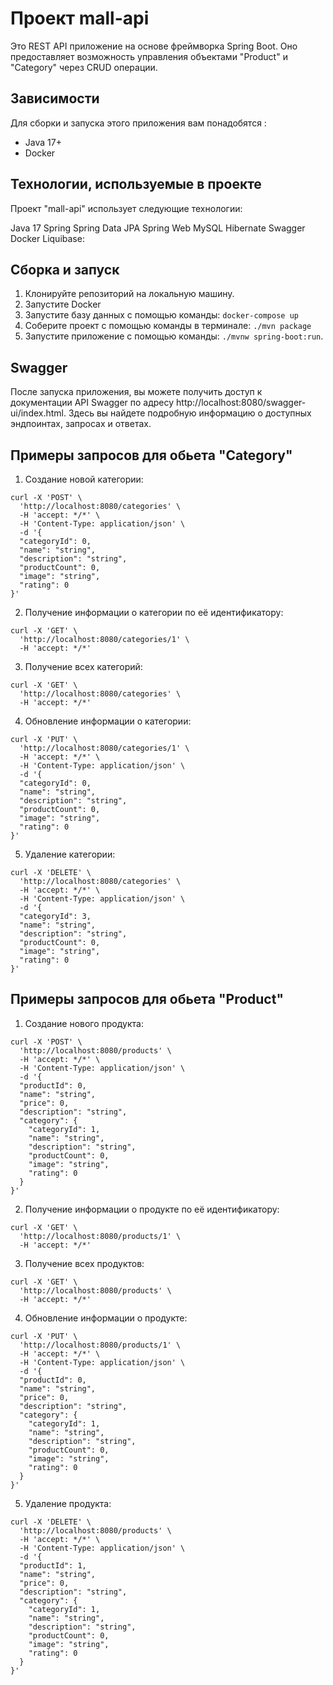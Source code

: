 # Проект mall-api

Это REST API приложение на основе фреймворка Spring Boot. 
Оно предоставляет возможность управления объектами "Product" и "Category" через CRUD операции.

## Зависимости

Для сборки и запуска этого приложения вам понадобятся :

- Java 17+
- Docker

## Технологии, используемые в проекте
Проект "mall-api" использует следующие технологии:

Java 17
Spring 
Spring Data JPA
Spring Web
MySQL
Hibernate
Swagger
Docker
Liquibase:


## Сборка и запуск

1. Клонируйте репозиторий на локальную машину.
2. Запустите Docker 
3. Запустите базу данных с помощью команды: `docker-compose up`
4. Соберите проект с помощью команды в терминале: `./mvn package`
5. Запустите приложение с помощью команды: `./mvnw spring-boot:run`.

## Swagger
После запуска приложения, вы можете получить доступ к документации API Swagger по адресу 
http://localhost:8080/swagger-ui/index.html. Здесь вы найдете подробную информацию о 
доступных эндпоинтах, запросах и ответах.

## Примеры запросов для обьета "Category"

1. Создание новой категории:
``` 
curl -X 'POST' \
  'http://localhost:8080/categories' \
  -H 'accept: */*' \
  -H 'Content-Type: application/json' \
  -d '{
  "categoryId": 0,
  "name": "string",
  "description": "string",
  "productCount": 0,
  "image": "string",
  "rating": 0
}'
```

2. Получение информации о категории по её идентификатору:
``` 
curl -X 'GET' \
  'http://localhost:8080/categories/1' \
  -H 'accept: */*'
```

3. Получение всех категорий:
``` 
curl -X 'GET' \
  'http://localhost:8080/categories' \
  -H 'accept: */*'
```

4. Обновление информации о категории:
``` 
curl -X 'PUT' \
  'http://localhost:8080/categories/1' \
  -H 'accept: */*' \
  -H 'Content-Type: application/json' \
  -d '{
  "categoryId": 0,
  "name": "string",
  "description": "string",
  "productCount": 0,
  "image": "string",
  "rating": 0
}'
```

5. Удаление категории:
``` 
curl -X 'DELETE' \
  'http://localhost:8080/categories' \
  -H 'accept: */*' \
  -H 'Content-Type: application/json' \
  -d '{
  "categoryId": 3,
  "name": "string",
  "description": "string",
  "productCount": 0,
  "image": "string",
  "rating": 0
}' 
```

## Примеры запросов для обьета "Product"

1. Создание нового продукта:
``` 
curl -X 'POST' \
  'http://localhost:8080/products' \
  -H 'accept: */*' \
  -H 'Content-Type: application/json' \
  -d '{
  "productId": 0,
  "name": "string",
  "price": 0,
  "description": "string",
  "category": {
    "categoryId": 1,
    "name": "string",
    "description": "string",
    "productCount": 0,
    "image": "string",
    "rating": 0
  }
}'
```

2. Получение информации о продукте по её идентификатору:
``` 
curl -X 'GET' \
  'http://localhost:8080/products/1' \
  -H 'accept: */*'
```

3. Получение всех продуктов:
``` 
curl -X 'GET' \
  'http://localhost:8080/products' \
  -H 'accept: */*'
```

4. Обновление информации о продукте:
``` 
curl -X 'PUT' \
  'http://localhost:8080/products/1' \
  -H 'accept: */*' \
  -H 'Content-Type: application/json' \
  -d '{
  "productId": 0,
  "name": "string",
  "price": 0,
  "description": "string",
  "category": {
    "categoryId": 1,
    "name": "string",
    "description": "string",
    "productCount": 0,
    "image": "string",
    "rating": 0
  }
}'
```

5. Удаление продукта:
``` 
curl -X 'DELETE' \
  'http://localhost:8080/products' \
  -H 'accept: */*' \
  -H 'Content-Type: application/json' \
  -d '{
  "productId": 1,
  "name": "string",
  "price": 0,
  "description": "string",
  "category": {
    "categoryId": 1,
    "name": "string",
    "description": "string",
    "productCount": 0,
    "image": "string",
    "rating": 0
  }
}' 
```



